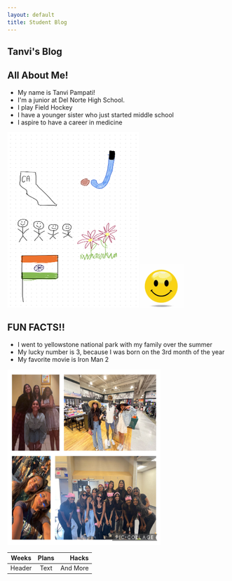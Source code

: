 ```yaml
---
layout: default
title: Student Blog
---
```



## **Tanvi's Blog**



## All About Me! 
- My name is Tanvi Pampati!
- I'm a junior at Del Norte High School.
- I play Field Hockey
- I have a younger sister who just started middle school
- I aspire to have a career in medicine


<img src="IMG_7939 (1).jpg" alt="My freeform" height="400" width="300">

<img src="images/emojilaugh-emoji.gif" alt="fun gif" height="100" width="100">

## FUN FACTS!!
- I went to yellowstone national park with my family over the summer
- My lucky number is 3, because I was born on the 3rd month of the year
- My favorite movie is Iron Man 2

<img src="images/IMG_7936.JPG" alt="Photos in my life" height="400" width="350">

|Weeks      | Plans      | Hacks       |
| ---       |  :---:     |     ---:    |
| Header    |  Text     |  And More    |